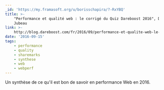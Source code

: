 ```yaml
---
_id: 'https://my.framasoft.org/u/borisschapira/?-RxYBQ'
title: >-
    "Performance et qualité web : le corrigé du Quiz Dareboost 2016", Damien
    Jubeau
link: >-
    http://blog.dareboost.com/fr/2016/09/performance-et-qualite-web-le-corrige-du-quiz-dareboost-2016/
date: '2016-09-15'
tags:
    - performance
    - quality
    - sharemarks
    - synthese
    - web
    - webperf
---
```


<div class="markdown"><p>Un synthèse de ce qu'il est bon de savoir en performance Web en 2016.
</p></div>
